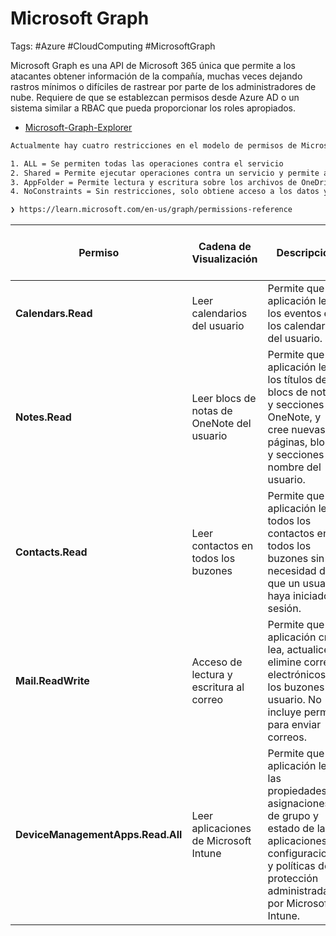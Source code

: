 # Microsoft Graph 

Tags: #Azure #CloudComputing #MicrosoftGraph

Microsoft Graph es una API de Microsoft 365 única que permite a los atacantes obtener información de la compañía, muchas veces dejando rastros mínimos o difíciles de rastrear por parte de los administradores de nube. Requiere de que se establezcan permisos desde Azure AD o un sistema similar a RBAC que pueda proporcionar los roles apropiados. 

* [Microsoft-Graph-Explorer](https://developer.microsoft.com/en-us/graph/graph-explorer)

```bash 
Actualmente hay cuatro restricciones en el modelo de permisos de Microsoft Grap:

1. ALL = Se permiten todas las operaciones contra el servicio 
2. Shared = Permite ejecutar operaciones contra un servicio y permite acceder a operaciones contra cualquiera de los recursos compartidos para ese usuario. Por ejemplo, si otros usuarios han compartido eventos de calendario con ese usuario, también podrá leer esos calendarios
3. AppFolder = Permite lectura y escritura sobre los archivos de OneDrive (Solo soportado si se tiene una cuenta de Microsoft)
4. NoConstraints = Sin restricciones, solo obtiene acceso a los datos y objetos del usuario que inició sesión

❯ https://learn.microsoft.com/en-us/graph/permissions-reference
```


|**Permiso**|**Cadena de Visualización**|**Descripción**|**Requiere Consentimiento del Administrador**|**Compatible con Cuenta Microsoft**|
|---|---|---|---|---|
|**Calendars.Read**|Leer calendarios del usuario|Permite que la aplicación lea los eventos en los calendarios del usuario.|No|Sí|
|**Notes.Read**|Leer blocs de notas de OneNote del usuario|Permite que la aplicación lea los títulos de los blocs de notas y secciones de OneNote, y cree nuevas páginas, blocs y secciones en nombre del usuario.|No|Sí|
|**Contacts.Read**|Leer contactos en todos los buzones|Permite que la aplicación lea todos los contactos en todos los buzones sin necesidad de que un usuario haya iniciado sesión.|Sí|Sí|
|**Mail.ReadWrite**|Acceso de lectura y escritura al correo|Permite que la aplicación cree, lea, actualice y elimine correos electrónicos en los buzones del usuario. No incluye permiso para enviar correos.|No|Sí|
|**DeviceManagementApps.Read.All**|Leer aplicaciones de Microsoft Intune|Permite que la aplicación lea las propiedades, asignaciones de grupo y estado de las aplicaciones, configuraciones y políticas de protección administradas por Microsoft Intune.|Sí|No|
